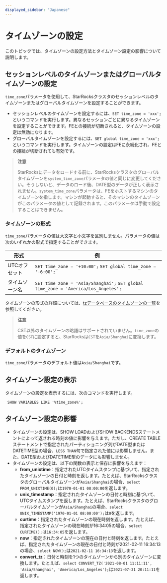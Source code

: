 ```yaml
---
displayed_sidebar: "Japanese"
---
```


# タイムゾーンの設定

このトピックでは、タイムゾーンの設定方法とタイムゾーン設定の影響について説明します。

## セッションレベルのタイムゾーンまたはグローバルタイムゾーンの設定

`time_zone`パラメータを使用して、StarRocksクラスタのセッションレベルのタイムゾーンまたはグローバルタイムゾーンを設定することができます。

- セッションレベルのタイムゾーンを設定するには、`SET time_zone = 'xxx';`というコマンドを実行します。異なるセッションごとに異なるタイムゾーンを設定することができます。FEとの接続が切断されると、タイムゾーンの設定は無効になります。
- グローバルタイムゾーンを設定するには、`SET global time_zone = 'xxx';`というコマンドを実行します。タイムゾーンの設定はFEに永続化され、FEとの接続が切断されても有効です。

> **注意**
>
> StarRocksにデータをロードする前に、StarRocksクラスタのグローバルタイムゾーンを`system_time_zone`パラメータの値と同じに変更してください。そうしないと、データのロード後、DATE型のデータが正しく表示されません。`system_time_zone`パラメータは、FEをホストするマシンのタイムゾーンを指します。マシンが起動すると、そのマシンのタイムゾーンがこのパラメータの値として記録されます。このパラメータは手動で設定することはできません。

### タイムゾーンの形式

`time_zone`パラメータの値は大文字と小文字を区別しません。パラメータの値は次のいずれかの形式で指定することができます。

| **形式**       | **例**                                                        |
| -------------- | ------------------------------------------------------------ |
| UTCオフセット  | `SET time_zone = '+10:00';` `SET global time_zone = '-6:00';` |
| タイムゾーン名 | `SET time_zone = 'Asia/Shanghai';` `SET global time_zone = 'America/Los_Angeles';` |

タイムゾーンの形式の詳細については、[tzデータベースのタイムゾーンの一覧](https://en.wikipedia.org/wiki/List_of_tz_database_time_zones)を参照してください。

> **注意**
>
> CST以外のタイムゾーンの略語はサポートされていません。`time_zone`の値を`CST`に設定すると、StarRocksは`CST`を`Asia/Shanghai`に変換します。

### デフォルトのタイムゾーン

`time_zone`パラメータのデフォルト値は`Asia/Shanghai`です。

## タイムゾーン設定の表示

タイムゾーンの設定を表示するには、次のコマンドを実行します。

```plaintext
 SHOW VARIABLES LIKE '%time_zone%';
```

## タイムゾーン設定の影響

- タイムゾーンの設定は、SHOW LOADおよびSHOW BACKENDSステートメントによって返される時刻の値に影響を与えます。ただし、CREATE TABLEステートメントで指定されたパーティショニング列がDATE型またはDATETIME型の場合、`LESS THAN`句で指定された値には影響しません。また、DATE型およびDATETIME型のデータにも影響しません。
- タイムゾーンの設定は、以下の関数の表示と保存に影響を与えます：
  - **from_unixtime**：指定されたUTCタイムスタンプに基づいて、指定されたタイムゾーンの日付と時刻を返します。たとえば、StarRocksクラスタのグローバルタイムゾーンが`Asia/Shanghai`の場合、`select FROM_UNIXTIME(0);`は`1970-01-01 08:00:00`を返します。
  - **unix_timestamp**：指定されたタイムゾーンの日付と時刻に基づいて、UTCタイムスタンプを返します。たとえば、StarRocksクラスタのグローバルタイムゾーンが`Asia/Shanghai`の場合、`select UNIX_TIMESTAMP('1970-01-01 08:00:00');`は`0`を返します。
  - **curtime**：指定されたタイムゾーンの現在時刻を返します。たとえば、指定されたタイムゾーンの現在時刻が16:34:05の場合、`select CURTIME();`は`16:34:05`を返します。
  - **now**：指定されたタイムゾーンの現在の日付と時刻を返します。たとえば、指定されたタイムゾーンの現在の日付と時刻が2021-02-11 16:34:13の場合、`select NOW();`は`2021-02-11 16:34:13`を返します。
  - **convert_tz**：日付と時刻を1つのタイムゾーンから別のタイムゾーンに変換します。たとえば、`select CONVERT_TZ('2021-08-01 11:11:11', 'Asia/Shanghai', 'America/Los_Angeles');`は`2021-07-31 20:11:11`を返します。
